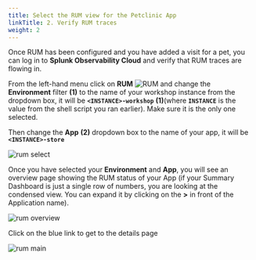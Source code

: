 ```yaml
---
title: Select the RUM view for the Petclinic App
linkTitle: 2. Verify RUM traces
weight: 2
---
```


Once RUM has been configured and you have added a visit for a pet, you can log in to **Splunk Observability Cloud** and verify that RUM traces are flowing in. 

From the left-hand menu click on **RUM** ![RUM](../../images/rum-icon.png?classes=inline&height=25px) and change the **Environment** filter **(1)** to the name of your workshop instance from the dropdown box, it will be **`<INSTANCE>-workshop`** **(1)**(where **`INSTANCE`** is the value from the shell script you ran earlier). Make sure it is the only one selected.

Then change the **App** **(2)** dropdown box to the  name of your app, it will be **`<INSTANCE>-store`**

![rum select](../../images/rum-env-select.png)

Once you have selected your **Environment** and **App**, you will see an overview page showing the RUM status of your App (if your Summary Dashboard is just a single row of numbers, you are looking at the condensed view. You can expand it by clicking on the **>** in front of the Application name).

![rum overview](../../images/rum-overview.png)

Click on the blue link to get to the details page

![rum  main](../../images/rum-main.png)
